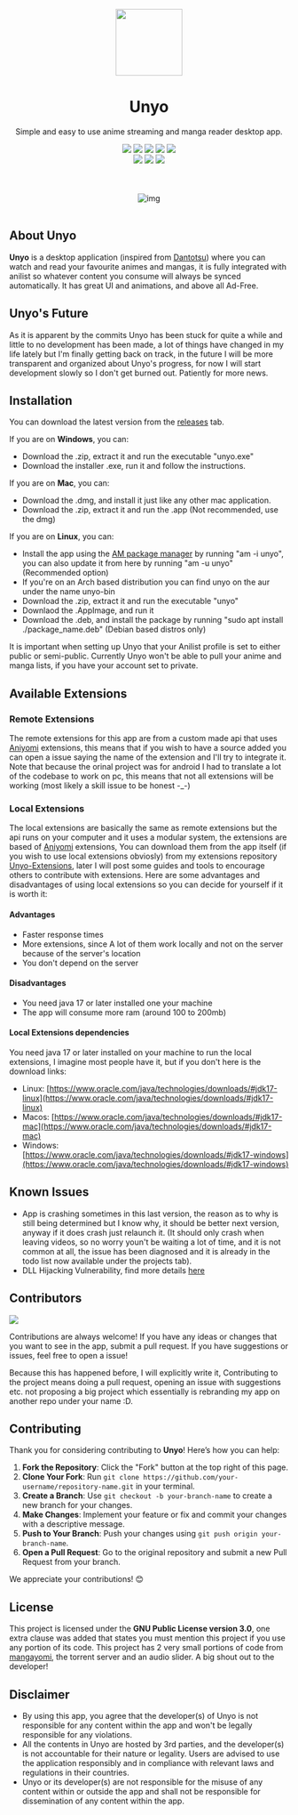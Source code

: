 <p align="center">
    <img width="120px" src="./assets/logo.png"/>
    <h1 align="center">Unyo</h1>
</p>

<p align="center">Simple and easy to use anime streaming and manga reader desktop app.</p>

<p align="center">
<a href="https://img.shields.io/github/license/K3vinb5/Unyo?style=for-the-badge"><img src="https://img.shields.io/github/license/K3vinb5/Unyo?style=for-the-badge&color=F48041"></a>
<a href="https://img.shields.io/github/v/release/K3vinb5/Unyo?style=for-the-badge"><img src="https://img.shields.io/github/v/release/K3vinb5/Unyo?style=for-the-badge&color=0E80C0"></a>
<a href="https://img.shields.io/codefactor/grade/github/k3vinb5/unyo?style=for-the-badge&color=03A363"><img src="https://img.shields.io/codefactor/grade/github/k3vinb5/unyo?style=for-the-badge&color=03A363"></a>
<a href="https://img.shields.io/github/downloads/K3vinb5/Unyo/total.svg?style=for-the-badge"><img src="https://img.shields.io/github/downloads/K3vinb5/Unyo/total.svg?style=for-the-badge&color=CAF979"></a>
<a href="https://img.shields.io/github/issues/K3vinb5/Unyo?style=for-the-badge"><img src="https://img.shields.io/github/issues/K3vinb5/Unyo?style=for-the-badge&color=CE5842"></a>
<br>
<a href="https://img.shields.io/badge/Made_For-Linux-FCC624?style=for-the-badge&logo=linux&logoColor=white"><img src="https://img.shields.io/badge/Made_For-Linux-FCC624?style=for-the-badge&logo=linux&logoColor=white"></a>
<a href="https://img.shields.io/badge/Made_For-Windows-0078D6?style=for-the-badge&logo=windows&logoColor=white"><img src="https://img.shields.io/badge/Made_For-Windows-0078D6?style=for-the-badge&logo=windows&logoColor=white"></a>
<a href="https://img.shields.io/badge/Made_For-Macos-000000?style=for-the-badge&logo=macos&logoColor=white"><img src="https://img.shields.io/badge/Made_For-Macos-000000?style=for-the-badge&logo=macos&logoColor=white"></a>

<br>
<br>
<br>
<br>
<img title="img" alt="img" src="./readme-assets/screenshots.gif">
<br>
<br>

## About Unyo

**Unyo** is a desktop application (inspired from [Dantotsu](https://github.com/rebelonion/dantotsu)) where you can watch and read your favourite animes and mangas, it is fully integrated with anilist so whatever content you consume will always be synced automatically. It has great UI and animations, and above all Ad-Free.

## Unyo's Future

As it is apparent by the commits Unyo has been stuck for quite a while and little to no development has been made, a lot of things have changed in my life lately but I'm finally getting back on track, in the future I will be more transparent and organized about Unyo's progress, for now I will start development slowly so I don't get burned out. Patiently for more news.

## Installation

You can download the latest version from the [releases](https://github.com/K3vinb5/Unyo/releases/latest) tab.

If you are on **Windows**, you can:
- Download the .zip, extract it and run the executable "unyo.exe"
- Download the installer .exe, run it and follow the instructions.

If you are on **Mac**, you can:
- Download the .dmg, and install it just like any other mac application.
- Download the .zip, extract it and run the .app (Not recommended, use the dmg)

If you are on **Linux**, you can:
- Install the app using the [AM package manager](https://github.com/ivan-hc/AM) by running "am -i unyo", you can also update it from here by running "am -u unyo" (Recommended option)
- If you're on an Arch based distribution you can find unyo on the aur under the name unyo-bin
- Download the .zip, extract it and run the executable "unyo"
- Downlaod the .AppImage, and run it
- Download the .deb, and install the package by running "sudo apt install ./package_name.deb" (Debian based distros only)

It is important when setting up Unyo that your Anilist profile is set to either public or semi-public. Currently Unyo won't be able to pull your anime and manga lists, if you have your account set to private.

## Available Extensions

### Remote Extensions

The remote extensions for this app are from a custom made api that uses [Aniyomi](https://github.com/aniyomiorg/aniyomi) extensions, this means that if you wish to have a source added you can open a issue saying the name of the extension and I'll try to integrate it. Note that because the orinal project was for android I had to translate a lot of the codebase to work on pc, this means that not all extensions will be working (most likely a skill issue to be honest -_-)

### Local Extensions

The local extensions are basically the same as remote extensions but the api runs on your computer and it uses a modular system, the extensions are based of [Aniyomi](https://github.com/aniyomiorg/aniyomi) extensions, You can download them from the app itself (if you wish to use local extensions obviosly) from my extensions repository [Unyo-Extensions](https://github.com/K3vinb5/Unyo-Extensions), later I will post some guides and tools to encourage others to contribute with extensions. Here are some advantages and disadvantages of using local extensions so you can decide for yourself if it is worth it:

#### Advantages
- Faster response times
- More extensions, since A lot of them work locally and not on the server because of the server's location
- You don't depend on the server
#### Disadvantages
- You need java 17 or later installed one your machine
- The app will consume more ram (around 100 to 200mb)

#### Local Extensions dependencies
You need java 17 or later installed on your machine to run the local extensions, I imagine most people have it, but if you don't here is the download links:
- Linux: [https://www.oracle.com/java/technologies/downloads/#jdk17-linux](https://www.oracle.com/java/technologies/downloads/#jdk17-linux)
- Macos: [https://www.oracle.com/java/technologies/downloads/#jdk17-mac](https://www.oracle.com/java/technologies/downloads/#jdk17-mac)
- Windows: [https://www.oracle.com/java/technologies/downloads/#jdk17-windows](https://www.oracle.com/java/technologies/downloads/#jdk17-windows)
  
## Known Issues

- App is crashing sometimes in this last version, the reason as to why is still being determined but I know why, it should be better next version, anyway if it does crash just relaunch it. (It should only crash when leaving videos, so no worry youn't be waiting a lot of time, and it is not common at all, the issue has been diagnosed and it is already in the todo list now available under the projects tab).
- DLL Hijacking Vulnerability, find more details [here](https://github.com/K3vinb5/Unyo/issues/58)

## Contributors

[![](https://contrib.rocks/image?repo=K3vinb5/Unyo)](https://github.com/K3vinb5/Unyo/graphs/contributors)

Contributions are always welcome! If you have any ideas or changes that you want to see in the app, submit a pull request. If you have suggestions or issues, feel free to open a issue!

Because this has happened before, I will explicitly write it, Contributing to the project means doing a pull request, opening an issue with suggestions etc. not proposing a big project which essentially is rebranding my app on another repo under your name :D.

## Contributing

Thank you for considering contributing to **Unyo**! Here’s how you can help:

1. **Fork the Repository**: Click the "Fork" button at the top right of this page.
2. **Clone Your Fork**: Run `git clone https://github.com/your-username/repository-name.git` in your terminal.
3. **Create a Branch**: Use `git checkout -b your-branch-name` to create a new branch for your changes.
4. **Make Changes**: Implement your feature or fix and commit your changes with a descriptive message.
5. **Push to Your Branch**: Push your changes using `git push origin your-branch-name`.
6. **Open a Pull Request**: Go to the original repository and submit a new Pull Request from your branch.

We appreciate your contributions! 😊


## License

This project is licensed under the **GNU Public License version 3.0**, one extra clause was added that states you must mention this project if you use any portion of its code.
This project has 2 very small portions of code from [mangayomi](https://github.com/kodjodevf/mangayomi), the torrent server and an audio slider. A big shout out to the developer!

## Disclaimer

- By using this app, you agree that the developer(s) of Unyo is not responsible for any content within the app and won't be legally responsible for any violations.
- All the contents in Unyo are hosted by 3rd parties, and the developer(s) is not accountable for their nature or legality. Users are advised to use the application responsibly and in compliance with relevant laws and regulations in their countries.
- Unyo or its developer(s) are not responsible for the misuse of any content within or outside the app and shall not be responsible for dissemination of any content within the app.
